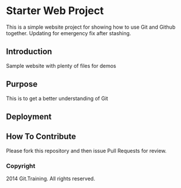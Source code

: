 # Starter Web Project

This is a simple website project for showing how to use Git and Github together. Updating for emergency fix after stashing.

## Introduction

Sample website with plenty of files for demos

## Purpose

This is to get a better understanding of Git

## Deployment

## How To Contribute

Please fork this repository and then issue Pull Requests for review.

### Copyright

2014 Git.Training. All rights reserved.